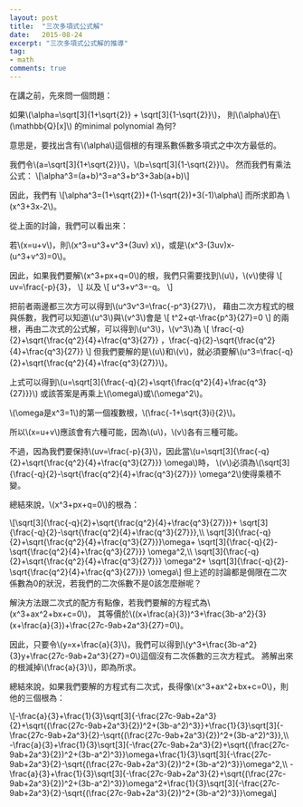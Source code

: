 ```yaml
---
layout: post
title:  "三次多項式公式解"
date:   2015-08-24
excerpt: "三次多項式公式解的推導"
tag:
- math
comments: true
---
```


在講之前，先來問一個問題：

如果\\(\alpha=\sqrt[3]{1+\sqrt{2}} + \sqrt[3]{1-\sqrt{2}}\\)，
則\\(\alpha\\)在\\(\mathbb{Q}[x]\\) 的minimal polynomial 為何?

意思是，要找出含有\\(\alpha\\)這個根的有理系數係數多項式之中次方最低的。

我們令\\(a=\sqrt[3]{1+\sqrt{2}}\\)，\\(b=\sqrt[3]{1-\sqrt{2}}\\)。 然而我們有乘法公式： 
\\[\alpha^3=(a+b)^3=a^3+b^3+3ab(a+b)\\]

因此，我們有 
\\[\alpha^3=(1+\sqrt{2})+(1-\sqrt{2})+3(-1)\alpha\\]
而所求即為 \\(x^3+3x-2\\)。

 

從上面的討論，我們可以看出來：

若\\(x=u+v\\)，則\\(x^3=u^3+v^3+(3uv) x\\)，或是\\(x^3-(3uv)x-(u^3+v^3)=0\\)。

因此，如果我們要解\\(x^3+px+q=0\\)的根，我們只需要找到\\(u\\)，\\(v\\)使得
\\[
uv=\frac{-p}{3}，
\\] 
以及 
\\[
u^3+v^3=-q。
\\]

把前者兩邊都三次方可以得到\\(u^3v^3=\frac{-p^3}{27}\\)，
藉由二次方程式的根與係數，我們可以知道\\(u^3\\)與\\(v^3\\)會是
\\[
t^2+qt-\frac{p^3}{27}=0
\\]
的兩根，再由二次式的公式解，可以得到\\(u^3\\)，\\(v^3\\)為
\\[
\frac{-q}{2}+\sqrt{\frac{q^2}{4}+\frac{q^3}{27}}
，\frac{-q}{2}-\sqrt{\frac{q^2}{4}+\frac{q^3}{27}} 
\\]
但我們要解的是\\(u\\)和\\(v\\)，就必須要解\\(u^3=\frac{-q}{2}+\sqrt{\frac{q^2}{4}+\frac{q^3}{27}}\\)。

上式可以得到\\(u=\sqrt[3]{\frac{-q}{2}+\sqrt{\frac{q^2}{4}+\frac{q^3}{27}}}\\) 或該答案是再乘上\\(\omega\\)或\\(\omega^2\\)。

\\(\omega是x^3=1\\)的第一個複數根，\\(\frac{-1+\sqrt{3}i}{2}\\)。

所以\\(x=u+v\\)應該會有六種可能，因為\\(u\\)，\\(v\\)各有三種可能。

不過，因為我們要保持\\(uv=\frac{-p}{3}\\)，因此當\\(u=\sqrt[3]{\frac{-q}{2}+\sqrt{\frac{q^2}{4}+\frac{q^3}{27}}} \omega\\)時，
\\(v\\)必須為\\(\sqrt[3]{\frac{-q}{2}-\sqrt{\frac{q^2}{4}+\frac{q^3}{27}}} \omega^2\\)使得乘積不變。

總結來說，\\(x^3+px+q=0\\)的根為：

\\[\sqrt[3]{\frac{-q}{2}+\sqrt{\frac{q^2}{4}+\frac{q^3}{27}}}+ \sqrt[3]{\frac{-q}{2}-\sqrt{\frac{q^2}{4}+\frac{q^3}{27}}},\\\ \sqrt[3]{\frac{-q}{2}+\sqrt{\frac{q^2}{4}+\frac{q^3}{27}}}\omega+ \sqrt[3]{\frac{-q}{2}-\sqrt{\frac{q^2}{4}+\frac{q^3}{27}}} \omega^2,\\\ \sqrt[3]{\frac{-q}{2}+\sqrt{\frac{q^2}{4}+\frac{q^3}{27}}} \omega^2+ \sqrt[3]{\frac{-q}{2}-\sqrt{\frac{q^2}{4}+\frac{q^3}{27}}} \omega\\]
但上述的討論都是侷限在二次係數為0的狀況，若我們的二次係數不是0該怎麼辦呢？

解決方法跟二次式的配方有點像，若我們要解的方程式為\\(x^3+ax^2+bx+c=0\\)，
其等價於\\((x+\frac{a}{3})^3+\frac{3b-a^2}{3}(x+\frac{a}{3})+\frac{27c-9ab+2a^3}{27}=0\\)。

因此，只要令\\(y=x+\frac{a}{3}\\)，我們可以得到\\(y^3+\frac{3b-a^2}{3}y+\frac{27c-9ab+2a^3}{27}=0\\)這個沒有二次係數的三次方程式。
將解出來的根減掉\\(\frac{a}{3}\\)，即為所求。

總結來說，如果我們要解的方程式有二次式，長得像\\(x^3+ax^2+bx+c=0\\)，則他的三個根為：

\\[-\frac{a}{3}+\frac{1}{3}\sqrt[3]{-\frac{27c-9ab+2a^3}{2}+\sqrt{(\frac{27c-9ab+2a^3}{2})^2+(3b-a^2)^3}}+\frac{1}{3}\sqrt[3]{-\frac{27c-9ab+2a^3}{2}-\sqrt{(\frac{27c-9ab+2a^3}{2})^2+(3b-a^2)^3}},\\\ -\frac{a}{3}+\frac{1}{3}\sqrt[3]{-\frac{27c-9ab+2a^3}{2}+\sqrt{(\frac{27c-9ab+2a^3}{2})^2+(3b-a^2)^3}}\omega+\frac{1}{3}\sqrt[3]{-\frac{27c-9ab+2a^3}{2}-\sqrt{(\frac{27c-9ab+2a^3}{2})^2+(3b-a^2)^3}}\omega^2,\\\ -\frac{a}{3}+\frac{1}{3}\sqrt[3]{-\frac{27c-9ab+2a^3}{2}+\sqrt{(\frac{27c-9ab+2a^3}{2})^2+(3b-a^2)^3}}\omega^2+\frac{1}{3}\sqrt[3]{-\frac{27c-9ab+2a^3}{2}-\sqrt{(\frac{27c-9ab+2a^3}{2})^2+(3b-a^2)^3}}\omega\\]

